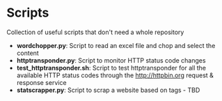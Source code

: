 # Scripts
Collection of useful scripts that don't need a whole repository

* **wordchopper.py**: Script to read an excel file and chop and select the content
* **httptransponder.py**: Script to monitor HTTP status code changes
* **test_httptransponder.sh**: Script to test httptransponder for all the available HTTP status codes through the http://httpbin.org request & response service
* **statscrapper.py**: Script to scrap a website based on tags - TBD
 
